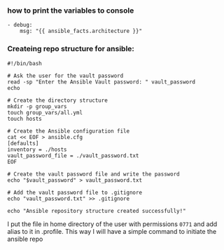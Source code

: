 ### how to print the variables to console 

```
- debug:
    msg: "{{ ansible_facts.architecture }}"
```

### Createing repo structure for ansible: 

```
#!/bin/bash

# Ask the user for the vault password
read -sp "Enter the Ansible Vault password: " vault_password
echo

# Create the directory structure
mkdir -p group_vars
touch group_vars/all.yml
touch hosts

# Create the Ansible configuration file
cat << EOF > ansible.cfg
[defaults]
inventory = ./hosts
vault_password_file = ./vault_password.txt
EOF

# Create the vault password file and write the password
echo "$vault_password" > vault_password.txt

# Add the vault password file to .gitignore
echo "vault_password.txt" >> .gitignore

echo "Ansible repository structure created successfully!"
```

I put the file in home directory of the user with permissions `0771` and add alias to it in .profile.
This way I will have a simple command to initiate the ansible repo
